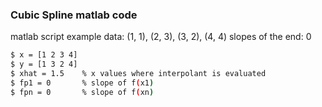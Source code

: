 ### Cubic Spline matlab code

matlab script example
data: (1, 1), (2, 3), (3, 2), (4, 4)
slopes of the end: 0

```sh
$ x = [1 2 3 4]
$ y = [1 3 2 4]
$ xhat = 1.5 	% x values where interpolant is evaluated 
$ fp1 = 0 	 	% slope of f(x1)
$ fpn = 0    	% slope of f(xn)
```